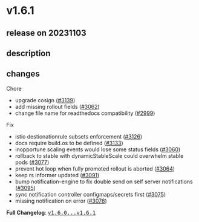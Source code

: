 # v1.6.1

## release on 20231103

## description

## changes

Chore

* upgrade cosign (<a href="https://github.com/argoproj/argo-rollouts/issues/3139" data-hovercard-type="pull_request" data-hovercard-url="/argoproj/argo-rollouts/pull/3139/hovercard">#3139</a>)
* add missing rollout fields (<a href="https://github.com/argoproj/argo-rollouts/issues/3062" data-hovercard-type="pull_request" data-hovercard-url="/argoproj/argo-rollouts/pull/3062/hovercard">#3062</a>)
* change file name for readthedocs compatibility (<a href="https://github.com/argoproj/argo-rollouts/issues/2999" data-hovercard-type="pull_request" data-hovercard-url="/argoproj/argo-rollouts/pull/2999/hovercard">#2999</a>)

Fix

* istio destionationrule subsets enforcement (<a href="https://github.com/argoproj/argo-rollouts/issues/3126" data-hovercard-type="pull_request" data-hovercard-url="/argoproj/argo-rollouts/pull/3126/hovercard">#3126</a>)
* docs require build.os to be defined (<a href="https://github.com/argoproj/argo-rollouts/issues/3133" data-hovercard-type="pull_request" data-hovercard-url="/argoproj/argo-rollouts/pull/3133/hovercard">#3133</a>)
* inopportune scaling events would lose some status fields (<a href="https://github.com/argoproj/argo-rollouts/issues/3060" data-hovercard-type="pull_request" data-hovercard-url="/argoproj/argo-rollouts/pull/3060/hovercard">#3060</a>)
* rollback to stable with dynamicStableScale could overwhelm stable pods (<a href="https://github.com/argoproj/argo-rollouts/issues/3077" data-hovercard-type="pull_request" data-hovercard-url="/argoproj/argo-rollouts/pull/3077/hovercard">#3077</a>)
* prevent hot loop when fully promoted rollout is aborted (<a href="https://github.com/argoproj/argo-rollouts/issues/3064" data-hovercard-type="pull_request" data-hovercard-url="/argoproj/argo-rollouts/pull/3064/hovercard">#3064</a>)
* keep rs informer updated (<a href="https://github.com/argoproj/argo-rollouts/issues/3091" data-hovercard-type="pull_request" data-hovercard-url="/argoproj/argo-rollouts/pull/3091/hovercard">#3091</a>)
* bump notification-engine to fix double send on self server notifications (<a href="https://github.com/argoproj/argo-rollouts/issues/3095" data-hovercard-type="pull_request" data-hovercard-url="/argoproj/argo-rollouts/pull/3095/hovercard">#3095</a>)
* sync notification controller configmaps/secrets first (<a href="https://github.com/argoproj/argo-rollouts/issues/3075" data-hovercard-type="pull_request" data-hovercard-url="/argoproj/argo-rollouts/pull/3075/hovercard">#3075</a>)
* missing notification on error (<a href="https://github.com/argoproj/argo-rollouts/issues/3076" data-hovercard-type="pull_request" data-hovercard-url="/argoproj/argo-rollouts/pull/3076/hovercard">#3076</a>)

<strong>Full Changelog</strong>: <a class="commit-link" href="https://github.com/argoproj/argo-rollouts/compare/v1.6.0...v1.6.1"><tt>v1.6.0...v1.6.1</tt></a>

